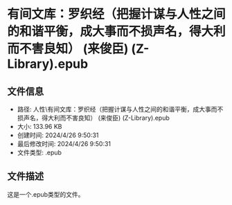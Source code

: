 ﻿# 有间文库：罗织经（把握计谋与人性之间的和谐平衡，成大事而不损声名，得大利而不害良知） (来俊臣) (Z-Library).epub

## 文件信息
- 路径: 人性\有间文库：罗织经（把握计谋与人性之间的和谐平衡，成大事而不损声名，得大利而不害良知） (来俊臣) (Z-Library).epub
- 大小: 133.96 KB
- 创建时间: 2024/4/26 9:50:31
- 最后修改时间: 2024/4/26 9:50:31
- 文件类型: .epub

## 文件描述
这是一个.epub类型的文件。

